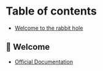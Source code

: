 # Table of contents

* [Welcome to the rabbit hole](README.md)

## 🎉 Welcome

* [Official Documentation](welcome/official-documentation.md)

